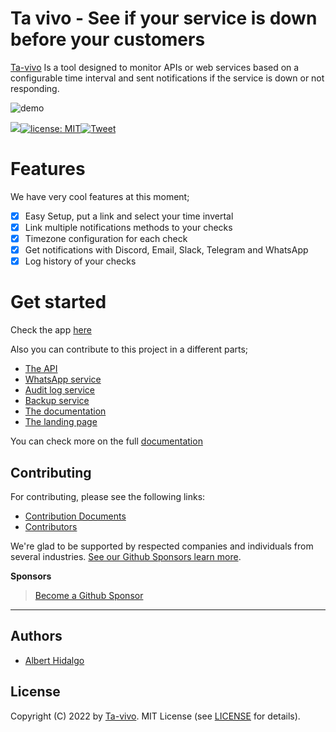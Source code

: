 # Ta vivo - See if your service is down before your customers

[Ta-vivo](https://landing-tavivo.albert.do/) Is a tool designed to monitor APIs or web services based on a configurable time interval and sent notifications if the service is down or not responding.

![demo](https://njxuriszytyyfwsmdbga.supabase.co/storage/v1/object/public/assets/demo.png)

<a href="./CONTRIBUTING.md"><img src="https://img.shields.io/badge/PRs-welcome-brightgreen.svg"></a><a href="https://opensource.org/licenses/MIT"><img src="https://img.shields.io/badge/license-MIT-blue.svg" alt="license: MIT"></a>[![Tweet](https://img.shields.io/twitter/url/http/shields.io.svg?style=social)](https://twitter.com/intent/tweet?text=Check%20if%20your%20service%20is%20down&url=https://github.com/ta-vivo/ta-vivo&via=alhidalgodev&hashtags=nodejs,quasar,api,webservice)

# Features

We have very cool features at this moment;

- [x] Easy Setup, put a link and select your time invertal
- [x] Link multiple notifications methods to your checks
- [x] Timezone configuration for each check
- [x] Get notifications with Discord, Email, Slack, Telegram and WhatsApp
- [x] Log history of your checks

# Get started

Check the app [here](https://app-tavivo.albert.do/)

Also you can contribute to this project in a different parts;

- [The API](https://documentation-tavivo.albert.do/back-end/)
- [WhatsApp service](https://github.com/ta-vivo/ta-vivo-whatsapp-service)
- [Audit log service](https://github.com/ta-vivo/ta-vivo-audit-log)
- [Backup service](https://github.com/ta-vivo/ta-vivo-backup-uploader)
- [The documentation](https://github.com/ta-vivo/ta-vivo-documentation)
- [The landing page](https://github.com/ta-vivo/ta-vivo-landing)

You can check more on the full [documentation](https://documentation-tavivo.albert.do/)

## Contributing

For contributing, please see the following links:

 - [Contribution Documents](https://github.com/ta-vivo/ta-vivo/blob/master/CONTRIBUTING.md)
 - [Contributors](https://github.com/ta-vivo/ta-vivo/contributors)

We're glad to be supported by respected companies and individuals from several industries. [See our Github Sponsors learn more](https://github.com/sponsors/itsalb3rt).

**Sponsors**



> [Become a Github Sponsor](https://github.com/sponsors/itsalb3rt)

---

## Authors
 - [Albert Hidalgo](https://github.com/itsalb3rt)

## License
Copyright (C) 2022 by [Ta-vivo](https://landing-tavivo.albert.do/). MIT License (see [LICENSE](https://github.com/ta-vivo/ta-vivo/blob/master/LICENSE) for details).
